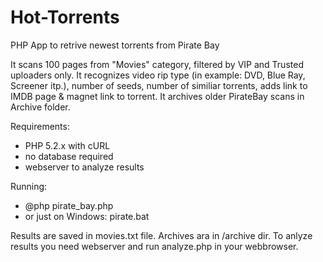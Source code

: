 Hot-Torrents
============

PHP App to retrive newest torrents from Pirate Bay

It scans 100 pages from "Movies" category, filtered by VIP and Trusted uploaders only. It recognizes video rip type (in example: DVD, Blue Ray, Screener itp.), number of seeds, number of similiar torrents, adds link to IMDB page & magnet link to torrent. It archives older PirateBay scans in Archive folder.

Requirements:
- PHP 5.2.x with cURL
- no database required
- webserver to analyze results

Running:
- @php pirate_bay.php
- or just on Windows: pirate.bat

Results are saved in movies.txt file. Archives ara in /archive dir.
To anlyze results you need webserver and run analyze.php in your webbrowser.
